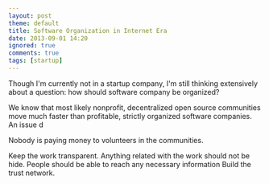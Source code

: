 ```yaml
---
layout: post
theme: default
title: Software Organization in Internet Era
date: 2013-09-01 14:20
ignored: true
comments: true
tags: [startup]
---
```


Though I'm currently not in a startup company, I'm still thinking extensively about a question: how should software company be organized?

We know that most likely nonprofit, decentralized open source communities move much faster than profitable, strictly organized software companies. An issue d

Nobody is paying money to volunteers in the communities.

<!--more-->

Keep the work transparent. Anything related with the work should not be hide. People should be able to reach any necessary information 
Build the trust network.
